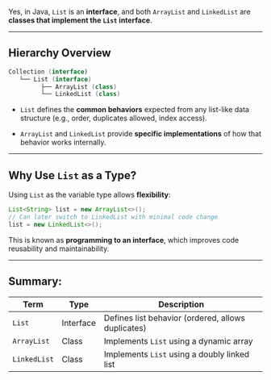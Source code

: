 Yes, in Java, `List` is an **interface**, and both `ArrayList` and `LinkedList` are **classes that implement the `List` interface**.

---

## Hierarchy Overview

```kotlin
Collection (interface)
   └── List (interface)
         ├── ArrayList (class)
         └── LinkedList (class)
```

-   `List` defines the **common behaviors** expected from any list-like data structure (e.g., order, duplicates allowed, index access).
    
-   `ArrayList` and `LinkedList` provide **specific implementations** of how that behavior works internally.
    

---

## Why Use `List` as a Type?

Using `List` as the variable type allows **flexibility**:

```java
List<String> list = new ArrayList<>();
// Can later switch to LinkedList with minimal code change
list = new LinkedList<>();
```

This is known as **programming to an interface**, which improves code reusability and maintainability.

---

## Summary:

| Term | Type | Description |
| --- | --- | --- |
| `List` | Interface | Defines list behavior (ordered, allows duplicates) |
| `ArrayList` | Class | Implements `List` using a dynamic array |
| `LinkedList` | Class | Implements `List` using a doubly linked list |